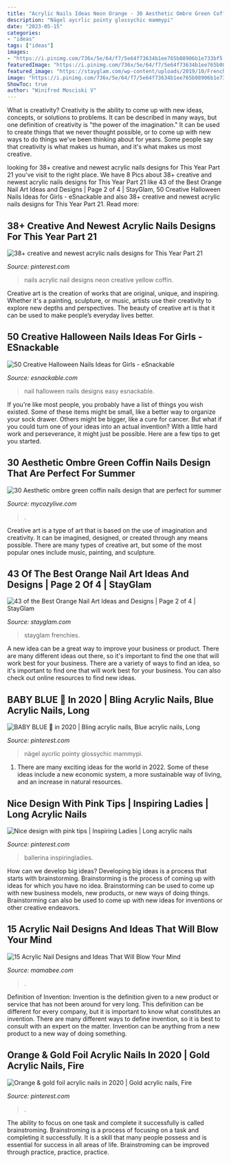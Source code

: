 ```yaml
---
title: "Acrylic Nails Ideas Neon Orange - 30 Aesthetic Ombre Green Coffin Nails Design That Are Perfect For Summer"
description: "Nägel aycrlic pointy glossychic mammypi"
date: "2023-05-15"
categories:
- "ideas"
tags: ["ideas"]
images:
- "https://i.pinimg.com/736x/5e/64/f7/5e64f73634b1ee765b08906b1e733bf5.jpg"
featuredImage: "https://i.pinimg.com/736x/5e/64/f7/5e64f73634b1ee765b08906b1e733bf5.jpg"
featured_image: "https://stayglam.com/wp-content/uploads/2019/10/French-Tip-Orange-Nails.jpg"
image: "https://i.pinimg.com/736x/5e/64/f7/5e64f73634b1ee765b08906b1e733bf5.jpg"
ShowToc: true
author: "Winifred Mosciski V"
---
```



What is creativity?
Creativity is the ability to come up with new ideas, concepts, or solutions to problems. It can be described in many ways, but one definition of creativity is "the power of the imagination." It can be used to create things that we never thought possible, or to come up with new ways to do things we've been thinking about for years. Some people say that creativity is what makes us human, and it's what makes us most creative.

	

		
looking for 38+ creative and newest acrylic nails designs for This Year Part 21 you've visit to the right place. We have 8 Pics about 38+ creative and newest acrylic nails designs for This Year Part 21 like 43 of the Best Orange Nail Art Ideas and Designs | Page 2 of 4 | StayGlam, 50 Creative Halloween Nails Ideas for Girls - eSnackable and also 38+ creative and newest acrylic nails designs for This Year Part 21. Read more:
		
    
## 38+ Creative And Newest Acrylic Nails Designs For This Year Part 21

<img loading=lazy src="https://i.pinimg.com/736x/a5/96/ae/a596ae2d5143acd6cef2d45fb0c4c4e1.jpg" onerror="this.onerror=null;this.src='https://tse4.mm.bing.net/th?id=OIP.XthxlTvGlnjMcdl_nCi7gAHaNd&amp;pid=15.1';" alt="38+ creative and newest acrylic nails designs for This Year Part 21">

_Source: pinterest.com_

>nails acrylic nail designs neon creative yellow coffin. 

	

Creative art is the creation of works that are original, unique, and inspiring. Whether it's a painting, sculpture, or music, artists use their creativity to explore new depths and perspectives. The beauty of creative art is that it can be used to make people’s everyday lives better.

    
## 50 Creative Halloween Nails Ideas For Girls - ESnackable

<img loading=lazy src="https://esnackable.com/wp-content/uploads/2020/10/8-1-scaled.jpg" onerror="this.onerror=null;this.src='https://tse4.mm.bing.net/th?id=OIP.ahzrmxgcGV4iehIel9tgZQHaKo&amp;pid=15.1';" alt="50 Creative Halloween Nails Ideas for Girls - eSnackable">

_Source: esnackable.com_

>nail halloween nails designs easy esnackable. 

	

If you're like most people, you probably have a list of things you wish existed. Some of these items might be small, like a better way to organize your sock drawer. Others might be bigger, like a cure for cancer. But what if you could turn one of your ideas into an actual invention? With a little hard work and perseverance, it might just be possible. Here are a few tips to get you started.

    
## 30 Aesthetic Ombre Green Coffin Nails Design That Are Perfect For Summer

<img loading=lazy src="https://mycozylive.com/wp-content/uploads/2021/04/11-8-683x1024.jpg" onerror="this.onerror=null;this.src='https://tse2.mm.bing.net/th?id=OIP.koHsjiarzkzpzdXZBRe-rAHaLG&amp;pid=15.1';" alt="30 Aesthetic ombre green coffin nails design that are perfect for summer">

_Source: mycozylive.com_

>. 

	

Creative art is a type of art that is based on the use of imagination and creativity. It can be imagined, designed, or created through any means possible. There are many types of creative art, but some of the most popular ones include music, painting, and sculpture.

    
## 43 Of The Best Orange Nail Art Ideas And Designs | Page 2 Of 4 | StayGlam

<img loading=lazy src="https://stayglam.com/wp-content/uploads/2019/10/French-Tip-Orange-Nails.jpg" onerror="this.onerror=null;this.src='https://tse3.mm.bing.net/th?id=OIP.HUVTxGm57xI2EohM7OhFcQHaLH&amp;pid=15.1';" alt="43 of the Best Orange Nail Art Ideas and Designs | Page 2 of 4 | StayGlam">

_Source: stayglam.com_

>stayglam frenchies. 

	

A new idea can be a great way to improve your business or product. There are many different ideas out there, so it's important to find the one that will work best for your business. There are a variety of ways to find an idea, so it's important to find one that will work best for your business. You can also check out online resources to find new ideas.

    
## BABY BLUE 🥶 In 2020 | Bling Acrylic Nails, Blue Acrylic Nails, Long

<img loading=lazy src="https://i.pinimg.com/736x/5e/64/f7/5e64f73634b1ee765b08906b1e733bf5.jpg" onerror="this.onerror=null;this.src='https://tse1.mm.bing.net/th?id=OIP.R6ucYgNuxVYplzLvNxClKwHaHI&amp;pid=15.1';" alt="BABY BLUE 🥶 in 2020 | Bling acrylic nails, Blue acrylic nails, Long">

_Source: pinterest.com_

>nägel aycrlic pointy glossychic mammypi. 

	

1. There are many exciting ideas for the world in 2022. Some of these ideas include a new economic system, a more sustainable way of living, and an increase in natural resources.

    
## Nice Design With Pink Tips | Inspiring Ladies | Long Acrylic Nails

<img loading=lazy src="https://i.pinimg.com/736x/ed/c5/5a/edc55a6291709fe2bac476a273ef968d.jpg" onerror="this.onerror=null;this.src='https://tse1.mm.bing.net/th?id=OIP.2JoPYSCwr35E-fYskHU2WQHaHz&amp;pid=15.1';" alt="Nice design with pink tips | Inspiring Ladies | Long acrylic nails">

_Source: pinterest.com_

>ballerina inspiringladies. 

	

How can we develop big ideas?
Developing big ideas is a process that starts with brainstorming. Brainstorming is the process of coming up with ideas for which you have no idea. Brainstorming can be used to come up with new business models, new products, or new ways of doing things. Brainstorming can also be used to come up with new ideas for inventions or other creative endeavors.

    
## 15 Acrylic Nail Designs And Ideas That Will Blow Your Mind

<img loading=lazy src="https://mamabee.com/wp-content/uploads/2015/01/114.jpg" onerror="this.onerror=null;this.src='https://tse2.mm.bing.net/th?id=OIP.INzem0JG860qRMHsFdECAwHaJ3&amp;pid=15.1';" alt="15 Acrylic Nail Designs and Ideas That Will Blow Your Mind">

_Source: mamabee.com_

>. 

	

Definition of Invention:
Invention is the definition given to a new product or service that has not been around for very long. This definition can be different for every company, but it is important to know what constitutes an invention. There are many different ways to define invention, so it is best to consult with an expert on the matter. Invention can be anything from a new product to a new way of doing something.

    
## Orange &amp; Gold Foil Acrylic Nails In 2020 | Gold Acrylic Nails, Fire

<img loading=lazy src="https://i.pinimg.com/736x/c8/41/00/c841006e93726463eee3c13048ebc591.jpg" onerror="this.onerror=null;this.src='https://tse1.mm.bing.net/th?id=OIP.HXia057pzUIrilO9U1R7wQHaNK&amp;pid=15.1';" alt="Orange &amp; gold foil acrylic nails in 2020 | Gold acrylic nails, Fire">

_Source: pinterest.com_

>. 

	

The ability to focus on one task and complete it successfully is called brainstroming. Brainstroming is a process of focusing on a task and completing it successfully. It is a skill that many people possess and is essential for success in all areas of life. Brainstroming can be improved through practice, practice, practice.

